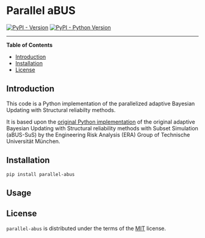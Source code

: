 # Parallel aBUS

[![PyPI - Version](https://img.shields.io/pypi/v/parallel-abus.svg)](https://pypi.org/project/parallel-abus)
[![PyPI - Python Version](https://img.shields.io/pypi/pyversions/parallel-abus.svg)](https://pypi.org/project/parallel-abus)

-----

**Table of Contents**

- [Introduction](#introduction)
- [Installation](#installation)
- [License](#license)

## Introduction

This code is a Python implementation of the parallelized adaptive Bayesian Updating with Structural reliabilty methods.

It is based upon the [original Python implementation](https://www.cee.ed.tum.de/era/software/bayesian/abus/) of the original adaptive Bayesian Updating with Structural reliability methods with Subset Simulation (aBUS-SuS) by the Engineering Risk Analysis (ERA) Group of Technische Universität München.


## Installation

```console
pip install parallel-abus
```

## Usage

## License

`parallel-abus` is distributed under the terms of the [MIT](https://spdx.org/licenses/MIT.html) license.
